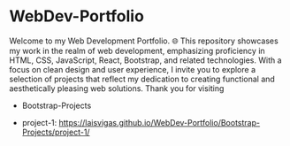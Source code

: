 # WebDev-Portfolio
 Welcome to my Web Development Portfolio. 🌐 This repository showcases my work in the realm of web development, emphasizing proficiency in HTML, CSS, JavaScript, React, Bootstrap, and related technologies. With a focus on clean design and user experience, I invite you to explore a selection of projects that reflect my dedication to creating functional and aesthetically pleasing web solutions. Thank you for visiting

- Bootstrap-Projects
* project-1: https://laisvigas.github.io/WebDev-Portfolio/Bootstrap-Projects/project-1/
